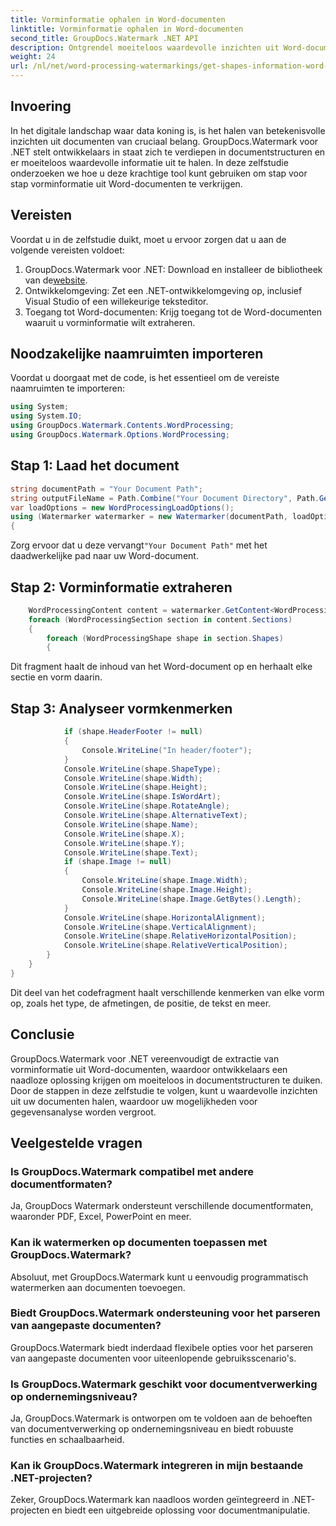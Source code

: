 ```yaml
---
title: Vorminformatie ophalen in Word-documenten
linktitle: Vorminformatie ophalen in Word-documenten
second_title: GroupDocs.Watermark .NET API
description: Ontgrendel moeiteloos waardevolle inzichten uit Word-documenten met GroupDocs voor .NET. Extraheer vorminformatie naadloos voor verbeterde gegevensanalyse.
weight: 24
url: /nl/net/word-processing-watermarkings/get-shapes-information-word-docs/
---
```

## Invoering
In het digitale landschap waar data koning is, is het halen van betekenisvolle inzichten uit documenten van cruciaal belang. GroupDocs.Watermark voor .NET stelt ontwikkelaars in staat zich te verdiepen in documentstructuren en er moeiteloos waardevolle informatie uit te halen. In deze zelfstudie onderzoeken we hoe u deze krachtige tool kunt gebruiken om stap voor stap vorminformatie uit Word-documenten te verkrijgen.
## Vereisten
Voordat u in de zelfstudie duikt, moet u ervoor zorgen dat u aan de volgende vereisten voldoet:
1.  GroupDocs.Watermark voor .NET: Download en installeer de bibliotheek van de[website](https://releases.groupdocs.com/Watermark/net/).
2. Ontwikkelomgeving: Zet een .NET-ontwikkelomgeving op, inclusief Visual Studio of een willekeurige teksteditor.
3. Toegang tot Word-documenten: Krijg toegang tot de Word-documenten waaruit u vorminformatie wilt extraheren.

## Noodzakelijke naamruimten importeren
Voordat u doorgaat met de code, is het essentieel om de vereiste naamruimten te importeren:
```csharp
using System;
using System.IO;
using GroupDocs.Watermark.Contents.WordProcessing;
using GroupDocs.Watermark.Options.WordProcessing;
```
## Stap 1: Laad het document
```csharp
string documentPath = "Your Document Path";
string outputFileName = Path.Combine("Your Document Directory", Path.GetFileName(documentPath));
var loadOptions = new WordProcessingLoadOptions();
using (Watermarker watermarker = new Watermarker(documentPath, loadOptions))
{
```
 Zorg ervoor dat u deze vervangt`"Your Document Path"` met het daadwerkelijke pad naar uw Word-document.
## Stap 2: Vorminformatie extraheren
```csharp
	WordProcessingContent content = watermarker.GetContent<WordProcessingContent>();
	foreach (WordProcessingSection section in content.Sections)
	{
		foreach (WordProcessingShape shape in section.Shapes)
		{
```
Dit fragment haalt de inhoud van het Word-document op en herhaalt elke sectie en vorm daarin.
## Stap 3: Analyseer vormkenmerken
```csharp
			if (shape.HeaderFooter != null)
			{
				Console.WriteLine("In header/footer");
			}
			Console.WriteLine(shape.ShapeType);
			Console.WriteLine(shape.Width);
			Console.WriteLine(shape.Height);
			Console.WriteLine(shape.IsWordArt);
			Console.WriteLine(shape.RotateAngle);
			Console.WriteLine(shape.AlternativeText);
			Console.WriteLine(shape.Name);
			Console.WriteLine(shape.X);
			Console.WriteLine(shape.Y);
			Console.WriteLine(shape.Text);
			if (shape.Image != null)
			{
				Console.WriteLine(shape.Image.Width);
				Console.WriteLine(shape.Image.Height);
				Console.WriteLine(shape.Image.GetBytes().Length);
			}
			Console.WriteLine(shape.HorizontalAlignment);
			Console.WriteLine(shape.VerticalAlignment);
			Console.WriteLine(shape.RelativeHorizontalPosition);
			Console.WriteLine(shape.RelativeVerticalPosition);
		}
	}
}
```
Dit deel van het codefragment haalt verschillende kenmerken van elke vorm op, zoals het type, de afmetingen, de positie, de tekst en meer.

## Conclusie
GroupDocs.Watermark voor .NET vereenvoudigt de extractie van vorminformatie uit Word-documenten, waardoor ontwikkelaars een naadloze oplossing krijgen om moeiteloos in documentstructuren te duiken. Door de stappen in deze zelfstudie te volgen, kunt u waardevolle inzichten uit uw documenten halen, waardoor uw mogelijkheden voor gegevensanalyse worden vergroot.
## Veelgestelde vragen
### Is GroupDocs.Watermark compatibel met andere documentformaten?
Ja, GroupDocs Watermark ondersteunt verschillende documentformaten, waaronder PDF, Excel, PowerPoint en meer.
### Kan ik watermerken op documenten toepassen met GroupDocs.Watermark?
Absoluut, met GroupDocs.Watermark kunt u eenvoudig programmatisch watermerken aan documenten toevoegen.
### Biedt GroupDocs.Watermark ondersteuning voor het parseren van aangepaste documenten?
GroupDocs.Watermark biedt inderdaad flexibele opties voor het parseren van aangepaste documenten voor uiteenlopende gebruiksscenario's.
### Is GroupDocs.Watermark geschikt voor documentverwerking op ondernemingsniveau?
Ja, GroupDocs.Watermark is ontworpen om te voldoen aan de behoeften van documentverwerking op ondernemingsniveau en biedt robuuste functies en schaalbaarheid.
### Kan ik GroupDocs.Watermark integreren in mijn bestaande .NET-projecten?
Zeker, GroupDocs.Watermark kan naadloos worden geïntegreerd in .NET-projecten en biedt een uitgebreide oplossing voor documentmanipulatie.